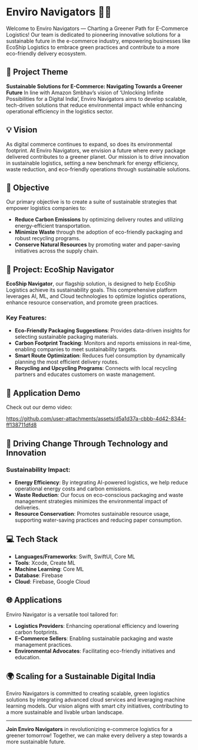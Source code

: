 # Enviro Navigators 🌱🚚
Welcome to Enviro Navigators — Charting a Greener Path for E-Commerce Logistics!
Our team is dedicated to pioneering innovative solutions for a sustainable future in the e-commerce industry, empowering businesses like EcoShip Logistics to embrace green practices and contribute to a more eco-friendly delivery ecosystem.

## 🌟 Project Theme
**Sustainable Solutions for E-Commerce: Navigating Towards a Greener Future**
In line with Amazon Smbhav’s vision of ‘Unlocking Infinite Possibilities for a Digital India’, Enviro Navigators aims to develop scalable, tech-driven solutions that reduce environmental impact while enhancing operational efficiency in the logistics sector.

## 💡 Vision
As digital commerce continues to expand, so does its environmental footprint. At Enviro Navigators, we envision a future where every package delivered contributes to a greener planet. Our mission is to drive innovation in sustainable logistics, setting a new benchmark for energy efficiency, waste reduction, and eco-friendly operations through sustainable solutions.

## 🎯 Objective
Our primary objective is to create a suite of sustainable strategies that empower logistics companies to:
- **Reduce Carbon Emissions** by optimizing delivery routes and utilizing energy-efficient transportation.
- **Minimize Waste** through the adoption of eco-friendly packaging and robust recycling programs.
- **Conserve Natural Resources** by promoting water and paper-saving initiatives across the supply chain.

## 🚀 Project: EcoShip Navigator
**EcoShip Navigator**, our flagship solution, is designed to help EcoShip Logistics achieve its sustainability goals. This comprehensive platform leverages AI, ML, and Cloud technologies to optimize logistics operations, enhance resource conservation, and promote green practices.

### Key Features:
- **Eco-Friendly Packaging Suggestions**: Provides data-driven insights for selecting sustainable packaging materials.
- **Carbon Footprint Tracking**: Monitors and reports emissions in real-time, enabling companies to meet sustainability targets.
- **Smart Route Optimization**: Reduces fuel consumption by dynamically planning the most efficient delivery routes.
- **Recycling and Upcycling Programs**: Connects with local recycling partners and educates customers on waste management.

## 📱 Application Demo
Check out our demo video:


https://github.com/user-attachments/assets/d5a1d37a-cbbb-4d42-8344-ff138711dfd8



## 🌿 Driving Change Through Technology and Innovation
### Sustainability Impact:
- **Energy Efficiency**: By integrating AI-powered logistics, we help reduce operational energy costs and carbon emissions.
- **Waste Reduction**: Our focus on eco-conscious packaging and waste management strategies minimizes the environmental impact of deliveries.
- **Resource Conservation**: Promotes sustainable resource usage, supporting water-saving practices and reducing paper consumption.

## 💻 Tech Stack
- **Languages/Frameworks**: Swift, SwiftUI, Core ML
- **Tools**: Xcode, Create ML
- **Machine Learning**: Core ML
- **Database**: Firebase
- **Cloud**: Firebase, Google Cloud

## 🌐 Applications
Enviro Navigator is a versatile tool tailored for:
- **Logistics Providers**: Enhancing operational efficiency and lowering carbon footprints.
- **E-Commerce Sellers**: Enabling sustainable packaging and waste management practices.
- **Environmental Advocates**: Facilitating eco-friendly initiatives and education.

## 🌍 Scaling for a Sustainable Digital India
Enviro Navigators is committed to creating scalable, green logistics solutions by integrating advanced cloud services and leveraging machine learning models. Our vision aligns with smart city initiatives, contributing to a more sustainable and livable urban landscape.

---

**Join Enviro Navigators** in revolutionizing e-commerce logistics for a greener tomorrow! Together, we can make every delivery a step towards a more sustainable future.

